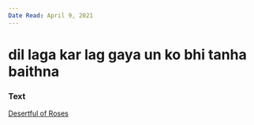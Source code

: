 ```yaml
---
Date Read: April 9, 2021
---
```


# dil laga kar lag gaya un ko bhi tanha baithna

### Text
[Desertful of Roses](http://www.columbia.edu/itc/mealac/pritchett/00ghalib/105/index_105.html)

